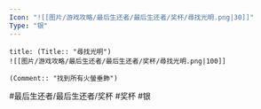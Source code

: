 ```yaml
---
Icon: "![[图片/游戏攻略/最后生还者/最后生还者/奖杯/尋找光明.png|30]]"
Type: "银"
---
```

```ad-common-silver-trophy
title: (Title:: "尋找光明")
![[图片/游戏攻略/最后生还者/最后生还者/奖杯/尋找光明.png|100]]

(Comment:: "找到所有火螢垂飾")
```

#最后生还者/最后生还者/奖杯 #奖杯 #银
